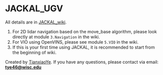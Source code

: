 # JACKAL_UGV 
All details are in [JACKAL_wiki](https://github.com/fuwafuwaboom/JACKAL_UGV/wiki).  
1. For 2D lidar navigation based on the move_base algorithm, please look directly at module `3.Navigation` in the wiki.  
2. For VIO using OpenVINS, please see module `5.VIO` in the wiki.  
3. If this is your first time using JACKAL, it is recommended to start from the beginning of wiki.

Created by [TianxiaoYe](https://github.com/fuwafuwaboom). If you have any questions, please contact via email: **tye46@wisc.edu**
